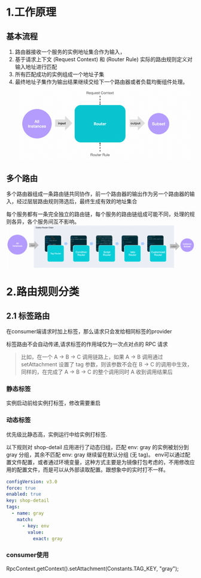 # 1.工作原理
## 基本流程
1. 路由器接收一个服务的实例地址集合作为输入，
2. 基于请求上下文 (Request Context) 和 (Router Rule) 实际的路由规则定义对输入地址进行匹配
3. 所有匹配成功的实例组成一个地址子集
4. 最终地址子集作为输出结果继续交给下一个路由器或者负载均衡组件处理。
![图 0](images/2025-04-28-3e31a3c8ff5a6f060f8ef53cb70953351c21dbaa0c4ba449bba34cd79f4ddae7.png)  

## 多个路由
多个路由器组成一条路由链共同协作，前一个路由器的输出作为另一个路由器的输入，经过层层路由规则筛选后，最终生成有效的地址集合

每个服务都有一条完全独立的路由链，每个服务的路由链组成可能不同，处理的规则各异，各个服务间互不影响。
![图 1](images/2025-04-28-4c1d2c8cdec0b6bff5594ea311c3e849d13bbfb50a3a32ed3676c57b0a66f169.png)  

# 2.路由规则分类

## 2.1 标签路由
在consumer端请求时加上标签，那么请求只会发给相同标签的provider

标签路由不会自动传递,请求标签的作用域仅为一次点对点的 RPC 请求
>比如，在一个 A -> B -> C 调用链路上，如果 A -> B 调用通过 setAttachment 设置了 tag 参数，则该参数不会在 B -> C 的调用中生效，同样的，在完成了 A -> B -> C 的整个调用同时 A 收到调用结果后


### 静态标签
实例启动前给实例打标签，修改需要重启

### 动态标签
优先级比静态高，实例运行中给实例打标签.

以下规则对 shop-detail 应用进行了动态归组，匹配 env: gray 的实例被划分到 gray 分组，其余不匹配 env: gray 继续留在默认分组 (无 tag)。
env可以通过配置文件配置，或者通过环境变量，这种方式主要是为镜像打包考虑的，不用修改应用的配置文件，而是可以从外部读取配置。跟想象中的实时打不一样。

```yaml
configVersion: v3.0
force: true
enabled: true
key: shop-detail
tags:
  - name: gray
    match:
      - key: env
        value:
          exact: gray
```
### consumer使用
RpcContext.getContext().setAttachment(Constants.TAG_KEY, "gray");



